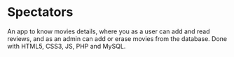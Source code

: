 # Spectators
An app to know movies details, where you as a user can add and read reviews, and as an admin can add or erase movies from the database. 
Done with HTML5, CSS3, JS, PHP and MySQL.
